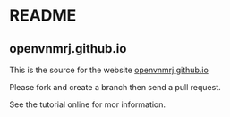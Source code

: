 # README #
## openvnmrj.github.io ##

This is the source for the website [openvnmrj.github.io](http://openvnmrj.github.io/)

Please fork and create a branch then send a pull request.

See the tutorial online for mor information.